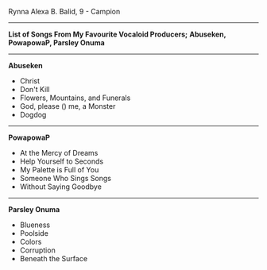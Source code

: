 Rynna Alexa B. Balid, 9 - Campion

---
**List of Songs From My Favourite Vocaloid Producers;**
**Abuseken, PowapowaP, Parsley Onuma**

---
 **Abuseken**
- Christ
- Don't Kill
- Flowers, Mountains, and Funerals
- God, please () me, a Monster
- Dogdog
  
---
 **PowapowaP**
- At the Mercy of Dreams
- Help Yourself to Seconds
- My Palette is Full of You
- Someone Who Sings Songs
- Without Saying Goodbye

---
 **Parsley Onuma**
- Blueness
- Poolside
- Colors
- Corruption
- Beneath the Surface
